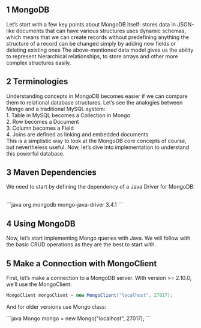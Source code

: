 
## 1 MongoDB <br>
<p>Let’s start with a few key points about MongoDB itself:
stores data in JSON-like documents that can have various structures
uses dynamic schemas, which means that we can create records without predefining anything
the structure of a record can be changed simply by adding new fields or deleting existing ones
The above-mentioned data model gives us the ability to represent hierarchical relationships, to store arrays and other more complex structures easily.
</p>


## 2 Terminologies<br>
<p>Understanding concepts in MongoDB becomes easier if we can compare them to relational database structures.
Let’s see the analogies between Mongo and a traditional MySQL system:<br>
 1. Table in MySQL becomes a Collection in Mongo<br>
 2. Row becomes a Document<br>
 3. Column becomes a Field<br>
 4. Joins are defined as linking and embedded documents<br>
This is a simplistic way to look at the MongoDB core concepts of course, but nevertheless useful.
Now, let’s dive into implementation to understand this powerful database.
<p>
 
## 3 Maven Dependencies<br>
<p> We need to start by defining the dependency of a Java Driver for MongoDB:</p><br>
```java
<dependency>
    <groupId>org.mongodb</groupId>
    <artifactId>mongo-java-driver</artifactId>
    <version>3.4.1</version>
</dependency>
```

## 4 Using MongoDB<br>
<p>Now, let’s start implementing Mongo queries with Java. We will follow with the basic CRUD operations as they are the best to start with.</p>

## 5 Make a Connection with MongoClient<br>
<p>First, let’s make a connection to a MongoDB server. With version >= 2.10.0, we’ll use the MongoClient:</p>

```java
MongoClient mongoClient = new MongoClient("localhost", 27017);
```
<p>And for older versions use Mongo class:</p>
```java
Mongo mongo = new Mongo("localhost", 27017);
```
